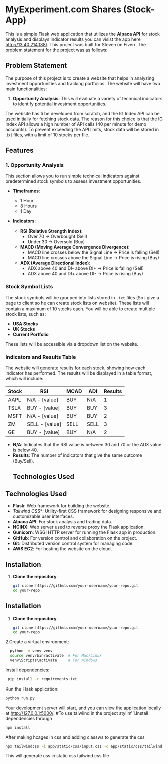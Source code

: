 # MyExperiment.com Shares (Stock-App)

This is a simple Flask web application that utilizes the **Alpaca API** for stock analysis and displays indicator results you can visist the app here http://13.40.214.188/. This project was built for Steven on Fiverr. The problem statement for the project was as follows:

## Problem Statement
The purpose of this project is to create a website that helps in analyzing investment opportunities and tracking portfolios. The website will have two main functionalities:

1. **Opportunity Analysis**: This will evaluate a variety of technical indicators to identify potential investment opportunities.


The website has ti be developed from scratch, and the IG Index API can be used initially for fetching stock data. The reason for this choice is that the IG Index API allows a high number of API calls (40 per minute for demo accounts). To prevent exceeding the API limits, stock data will be stored in .txt files, with a limit of 10 stocks per file.

## Features

### 1. Opportunity Analysis
This section allows you to run simple technical indicators against predetermined stock symbols to assess investment opportunities.

- **Timeframes**:
    - 1 Hour
    - 8 Hours
    - 1 Day

- **Indicators**:
    - **RSI (Relative Strength Index)**: 
        - Over 70 → Overbought (Sell)
        - Under 30 → Oversold (Buy)
    - **MACD (Moving Average Convergence Divergence)**:
        - MACD line crosses below the Signal Line → Price is falling (Sell)
        - MACD line crosses above the Signal Line → Price is rising (Buy)
    - **ADX (Average Directional Index)**:
        - ADX above 40 and DI- above DI+ → Price is falling (Sell)
        - ADX above 40 and DI+ above DI- → Price is rising (Buy)

### Stock Symbol Lists
The stock symbols will be grouped into lists stored in `.txt` files (So i give a page to client so he can create stock lists on website). These lists will contain a maximum of 10 stocks each. You will be able to create multiple stock lists, such as:

- **USA Stocks**
- **UK Stocks**
- **Current Portfolio**

These lists will be accessible via a dropdown list on the website.

### Indicators and Results Table
The website will generate results for each stock, showing how each indicator has performed. The results will be displayed in a table format, which will include:

| **Stock** | **RSI**         | **MCAD**     | **ADI**        | **Results** |
|-----------|-----------------|--------------|----------------|-------------|
| AAPL      | N/A - [value]    | BUY          | N/A            | 1           |
| TSLA      | BUY - [value]    | BUY          | BUY            | 3           |
| MSFT      | N/A - [value]    | BUY          | BUY            | 2           |
| ZM        | SELL - [value]   | SELL         | SELL           | 3           |
| GE        | BUY - [value]    | BUY          | N/A            | 2           |

- **N/A**: Indicates that the RSI value is between 30 and 70 or the ADX value is below 40.
- **Results**: The number of indicators that give the same outcome (Buy/Sell).
  ## Technologies Used

## Technologies Used

- **Flask**: Web framework for building the website.
- *Tailwind CSS**: Utility-first CSS framework for designing responsive and customizable user interfaces.
- **Alpaca API**: For stock analysis and trading data.
- **NGINX**: Web server used to reverse proxy the Flask application.
- **Gunicorn**: WSGI HTTP server for running the Flask app in production.
- **GitHub**: For version control and collaboration on the project.
- **Git**: Distributed version control system for managing code.
- **AWS EC2**: For hosting the website on the cloud.


## Installation

1. **Clone the repository**:
   ```bash
   git clone https://github.com/your-username/your-repo.git
   cd your-repo

## Installation

1. **Clone the repository**:
   ```bash
   git clone https://github.com/your-username/your-repo.git
   cd your-repo
2.Create a virtual environment:
 ```bash
   python -m venv venv
   source venv/bin/activate  # For Mac/Linux
   venv\Scripts\activate     # For Windows
  ```
Install dependencies:
```bash
 pip install -r requirements.txt
  ```
Run the Flask application:
```bash
python run.py
  ```
Your development server will start, and you can view the application
locally at http://127.0.0.1:5000/.
#To use taiwlind in the project stylinf
1.Install dependencies through 
```bash
npm install
```
After making hcages in css and adding classws to generate the css 
```bash
npx tailwindcss -i app/static/css/input.css -o app/static/css/tailwind.css
```
This will generate css in static css tailwind.css file


